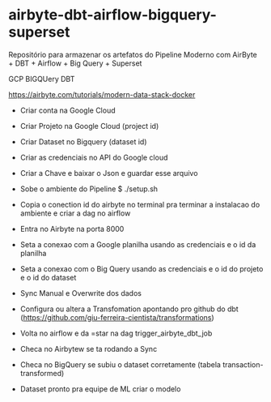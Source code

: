 # airbyte-dbt-airflow-bigquery-superset
Repositório para armazenar os artefatos do Pipeline Moderno com AirByte + DBT + Airflow + Big Query + Superset

GCP
BIGQUery
DBT

https://airbyte.com/tutorials/modern-data-stack-docker


- Criar conta na Google Cloud
- Criar Projeto na Google Cloud (project id)
- Criar Dataset no Bigquery (dataset id)
- Criar as credenciais no API do Google cloud
- Criar a Chave e baixar o Json e guardar esse arquivo

- Sobe o ambiente do Pipeline
    $ ./setup.sh

- Copia o conection id do airbyte no terminal pra terminar a instalacao do ambiente e criar a dag no airflow

- Entra no Airbyte na porta 8000
- Seta a conexao com a Google planilha usando as credenciais e o id da planilha
- Seta a conexao com o Big Query usando as credenciais e o id do projeto e o id do dataset
- Sync Manual e Overwrite dos dados 
- Configura ou altera a Transfomation apontando pro github do dbt (https://github.com/giu-ferreira-cientista/transformations)
- Volta no airflow e da =star na dag trigger_airbyte_dbt_job
- Checa no Airbytew se ta rodando a Sync
- Checa no BigQuery se subiu o dataset corretamente (tabela transaction-transformed)

* Dataset pronto pra equipe de ML criar o modelo
 
